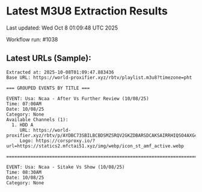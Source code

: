 # Latest M3U8 Extraction Results

Last updated: Wed Oct  8 01:09:48 UTC 2025

Workflow run: #1038

## Latest URLs (Sample):
```
Extracted at: 2025-10-08T01:09:47.883436
Base URL: https://world-proxifier.xyz/rbtv/playlist.m3u8?timezone=pht

=== GROUPED EVENTS BY TITLE ===

EVENT: Usa: Ncaa - After Vs Further Review (10/08/25)
Time: 07:00AM
Date: 10/08/25
Category: None
Available Channels (1):
  1. HDD A
     URL: https://world-proxifier.xyz/rbtv/p/AYDBC73SBILBCBDSMZSRQV2GKZDBARSDCAKSAIRRHIQSO4AXG46SYPCGCIMR4EAJCANHS5LGMV4G45LCOVRHW7DPAUJBSHQQAIDQEYTAMQ/index.m3u8
     Logo: https://corsproxy.io/?url=https://statics2.mfctai51.xyz/img/webp/icon_st_amf_active.webp

================================================================================

EVENT: Usa: Ncaa - Sitake Vs Show (10/08/25)
Time: 08:30AM
Date: 10/08/25
Category: None
```
